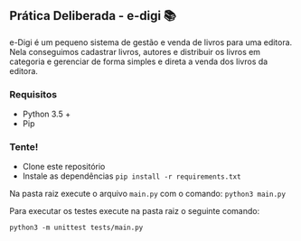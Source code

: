 ## Prática Deliberada - e-digi :books:

e-Digi é um pequeno sistema de gestão e venda de livros para uma editora. Nela conseguimos cadastrar livros, autores e distribuir os livros em categoria e gerenciar de forma simples e direta a venda dos livros da editora.

### Requisitos

- Python 3.5 +
- Pip

### Tente!

- Clone este repositório
- Instale as dependências
  `pip install -r requirements.txt`

Na pasta raiz execute o arquivo `main.py` com o comando:
`python3 main.py`

Para executar os testes execute na pasta raiz o seguinte comando:

`python3 -m unittest tests/main.py`

<!-- `python3 -m unittest discover -s tests -p "test_*"` -->
